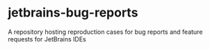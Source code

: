 # jetbrains-bug-reports
A repository hosting reproduction cases for bug reports and feature requests for JetBrains IDEs

